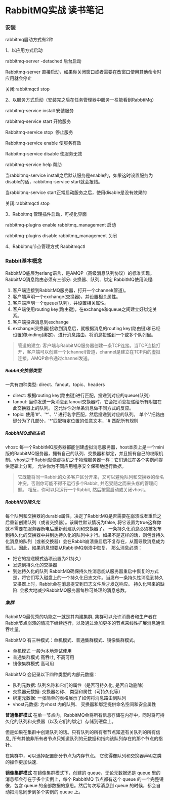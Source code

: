 # RabbitMQ实战 读书笔记

### 安装


rabbitmq启动方式有2种

1、以应用方式启动

rabbitmq-server -detached 后台启动

Rabbitmq-server 直接启动，如果你关闭窗口或者需要在改窗口使用其他命令时应用就会停止

关闭:rabbitmqctl stop

2、以服务方式启动（安装完之后在任务管理器中服务一栏能看到RabbtiMq）

rabbitmq-service install 安装服务

rabbitmq-service start 开始服务

Rabbitmq-service stop  停止服务

Rabbitmq-service enable 使服务有效

Rabbitmq-service disable 使服务无效

rabbitmq-service help 帮助

当rabbitmq-service install之后默认服务是enable的，如果这时设置服务为disable的话，rabbitmq-service start就会报错。

当rabbitmq-service start正常启动服务之后，使用disable是没有效果的

关闭:rabbitmqctl stop

3、Rabbitmq 管理插件启动，可视化界面

rabbitmq-plugins enable rabbitmq_management 启动

rabbitmq-plugins disable rabbitmq_management 关闭


4、Rabbitmq节点管理方式
Rabbitmqctl


### Rabbit基本概念
RabbitMQ底层为erlang语言，是AMQP（高级消息队列协议）的标准实现。
RabbitMQ消息路由必须有三部分: 交换器、队列、绑定
RabbitMQ使用流程: 
  1. 客户端连接到RabbitMQ服务器，打开一个channel(管道)。
  2. 客户端声明一个exchange(交换器)，并设置相关属性。
  3. 客户端声明一个queue(队列)，并设置相关属性。
  4. 客户端使用routing key(路由键)，在exchange和queue之间建立好绑定关系。
  5. 客户端投递消息到exchange
  6. exchange(交换器)接收到消息后，就根据消息的routing key(路由键)和已经设置的binding(绑定)，进行消息路由，将消息投递到一个或多个队列里。

> 管道的建立: 客户端与RabbitMQ服务器创建一条TCP连接。当TCP连接打开，客户端可以创建一个(channel)管道，channel是建立在TCP内的虚拟连接。AMQP命令通过channel发送。

##### Rabbit交换器类型
一共有四种类型: direct、fanout、topic、headers
- direct: 根据routing key(路由键)进行匹配，投递到对应的queue(队列)
- fanout: 当你发送一条消息到fanout交换器时，它会把消息投递给所有附加在此交换器上的队列。 这允许你对单条消息做不同方式的反应。
- topic: 使用'#'、'\*'、'.' 进行名字匹配，然后投递到对应的队列。 
        单个'.'把路由键分为了几部分，'\*'匹配特定位置的任意文本，'#'匹配所有规则

##### RabbitMQ虚拟主机
vhost: 每一个RabbitMQ服务器都能创建虚拟消息服务器，host本质上是一个mini版的RabbitMQ服务器，拥有自己的队列、交换器和绑定，并且拥有自己的权限机制。vhost之于Rabbit就像虚拟机之于物理服务器一样：它们通过在各个实例间提供逻辑上分离， 允许你为不同应用程序安全保密地运行数据。
> 它既能将同一Rabbit的众多客户区分开来，又可以避免队列和交换器的命名冲突。否则你可能不得不运行多个Rabbit, 并忍受随之而来头疼的管理问题。 相反，你可以只运行一个Rabbit, 然后按需启动或关闭vhost。

##### RabbitMQ持久化
每个队列和交换器的durable属性，决定了RabbitMQ是否需要在崩溃或者重启之后重新创建队列（或者交换器）。该属性默认情况为false, 将它设置为true这样你就不需要在服务器断电后重新创建队列和交换器了。
一条持久化消息必须被发布到持久化的交换器中并到达持久化的队列中才行。如果不是这样的话，则包含持久化消息的队列（或者交换器）会在Rabbit崩溃重启后不复存在，从而导致消息成为孤儿。因此，如果消息想要从RabbitMQ崩溃中恢复， 那么消息必须：
- 把它的投递模式选项设置为2(持久）
- 发送到持久化的交换器
- 到达持久化的队列
RabbitMQ确保持久性消息能从服务器重启中恢复的方式是，将它们写入磁盘上的一个持久化日志文件。当发布一条持久性消息到持久交换器上时，Rabbit会在消息提交到日志文件后才发送响应。
持久化带来的缺陷: 会极大地减少RabbitMQ服务器每秒可处理的消息总数。

##### 集群
RabbitMQ最优秀的功能之一就是其内建集群, 集群可以允许消费者和生产者在Rabbit节点崩溃的情况下继续运行，以及通过添加更多的节点来线性扩展消息通信吞吐量。

RabbitMQ 有三种模式：单机模式、普通集群模式、镜像集群模式。
  - 单机模式 一般为本地测试使用
  - 普通集群模式 高吞吐, 不高可用
  - 镜像集群模式 高可用

RabbitMQ 会记录以下四种类型的内部元数据：
  - 队列元数据: 队列名称和它们的属性（是否可持久化, 是否自动删除）
  - 交换器元数据: 交换器名称、 类型和属性（可持久化等）
  - 绑定元数据: 一张简单的表格展示了如何将消息路由到队列
  - vhost元数据: 为vhost 内的队列、 交换器和绑定提供命名空间和安全属性

**普通集群模式**
在单一节点内，RabbitMQ会将所有信息存储在内存中，同时将可持久化的队列和交换器（以及它们的绑定）存储到硬盘上。

但是如果在集群中创建队列的话。只有队列的所有者节点知道有关队列的所有信息, 所有其他非所有者节点只知道队列的元数据和指向该队列存在的那个节点的指针。

在集群中，可以选择配置部分节点为内存节点。 它使得像队列和交换器声明之类的操作更加快速.

**镜像集群模式**
在镜像集群模式下，创建的 queue，无论元数据还是 queue 里的消息都会存在于多个实例上，每个 RabbitMQ 节点都有这个 queue 的一个完整镜像，包含 queue 的全部数据的意思。然后每次写消息到 queue 的时候，都会自动把消息同步到多个实例的 queue 上。
















